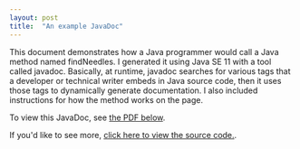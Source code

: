 ```yaml
---
layout: post
title:  "An example JavaDoc"
---
```

This document demonstrates how a Java programmer would call a Java method named findNeedles. 
I generated it using Java SE 11 with a tool called javadoc. 
Basically, at runtime, javadoc searches for various tags that a developer or technical writer embeds in Java source code, then it uses those tags to dynamically generate documentation. 
I also included instructions for how the method works on the page.

To view this JavaDoc, see <a href="/samples/haystack.pdf">the PDF below</a>.

If you'd like to see more, <a href="/samples/findNeedles-source-code.txt">click here to view the source code.</a>.

<object style="min-height: 600px;" data="/samples/haystack.pdf" width="100%" height="100%" type='application/pdf'/>